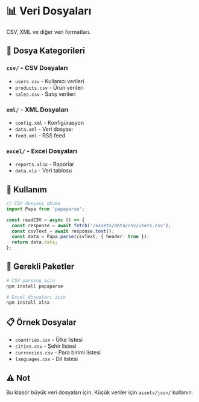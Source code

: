# 📊 Veri Dosyaları

CSV, XML ve diğer veri formatları.

## 📂 Dosya Kategorileri

### **`csv/`** - CSV Dosyaları
- `users.csv` - Kullanıcı verileri
- `products.csv` - Ürün verileri
- `sales.csv` - Satış verileri

### **`xml/`** - XML Dosyaları
- `config.xml` - Konfigürasyon
- `data.xml` - Veri dosyası
- `feed.xml` - RSS feed

### **`excel/`** - Excel Dosyaları
- `reports.xlsx` - Raporlar
- `data.xls` - Veri tablosu

## 📝 Kullanım

```typescript
// CSV dosyası okuma
import Papa from 'papaparse';

const readCSV = async () => {
  const response = await fetch('/assets/data/csv/users.csv');
  const csvText = await response.text();
  const data = Papa.parse(csvText, { header: true });
  return data.data;
};
```

## 🔧 Gerekli Paketler

```bash
# CSV parsing için
npm install papaparse

# Excel dosyaları için
npm install xlsx
```

## 📋 Örnek Dosyalar

- `countries.csv` - Ülke listesi
- `cities.csv` - Şehir listesi
- `currencies.csv` - Para birimi listesi
- `languages.csv` - Dil listesi

## ⚠️ Not

Bu klasör büyük veri dosyaları için. 
Küçük veriler için `assets/json/` kullanın.
